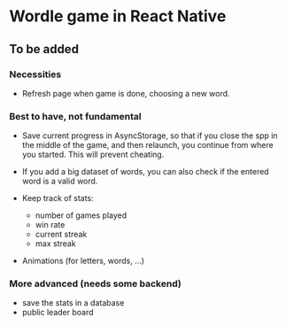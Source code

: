 # Wordle game in React Native

## To be added
### Necessities
- Refresh page when game is done, choosing a new word.

### Best to have, not fundamental
- Save current progress in AsyncStorage, so that if you close the spp in the middle of the game, and then relaunch, you continue from where you started. This will prevent cheating.

- If you add a big dataset of words, you can also check if the entered word is a valid word.

- Keep track of stats:
    - number of games played
    - win rate
    - current streak
    - max streak

- Animations (for letters, words, ...)

### More advanced (needs some backend)
- save the stats in a database
- public leader board
